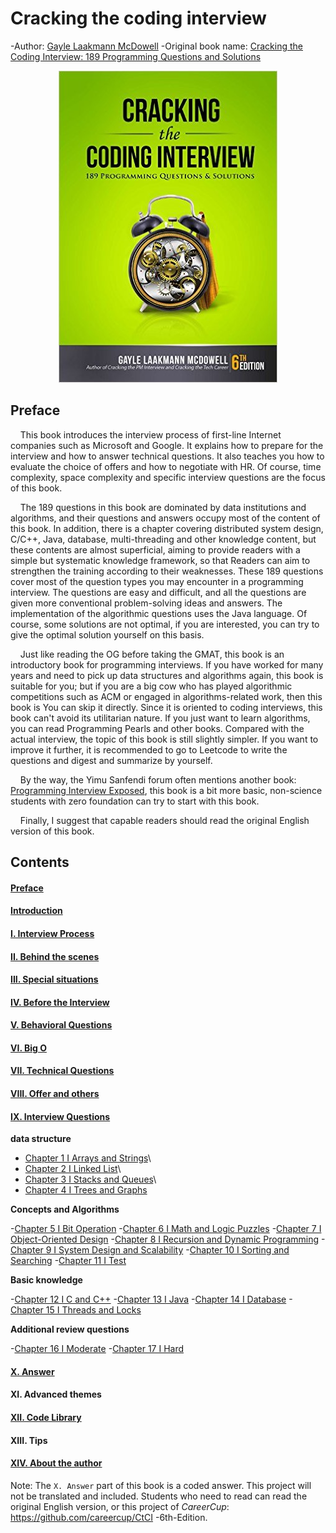# Cracking the coding interview

-Author: [Gayle Laakmann McDowell](http://www.gayle.com/contact/)
-Original book name: [Cracking the Coding Interview: 189 Programming Questions and Solutions](https://www.amazon.com/Cracking-Coding-Interview-6th-Edition/dp/0984782850)
<!---
-Translator: [F8F-1BearCat](https://f8f-1bearcat.github.io/about/)
-->

<div align=center><img src="img/Cover.jpg"/></div>



## Preface

[comment]: <> (The translator likes to visit one-acre three-quarters forums when he is fishing, and he stumbled upon the book CtCI in the "Lifelong Learning" section. This book is hailed as a classic book on job interviews for code farmers in North America. , Because the book contains 189 coding questions, it is also called CC189, and the earlier version is CC150.)

&nbsp;&nbsp;&nbsp;&nbsp;This book introduces the interview process of first-line Internet companies such as Microsoft and Google. It explains how to prepare for the interview and how to answer technical questions. It also teaches you how to evaluate the choice of offers and how to negotiate with HR. Of course, time complexity, space complexity and specific interview questions are the focus of this book.

&nbsp;&nbsp;&nbsp;&nbsp;The 189 questions in this book are dominated by data institutions and algorithms, and their questions and answers occupy most of the content of this book. In addition, there is a chapter covering distributed system design, C/C++, Java, database, multi-threading and other knowledge content, but these contents are almost superficial, aiming to provide readers with a simple but systematic knowledge framework, so that Readers can aim to strengthen the training according to their weaknesses. These 189 questions cover most of the question types you may encounter in a programming interview. The questions are easy and difficult, and all the questions are given more conventional problem-solving ideas and answers. The implementation of the algorithmic questions uses the Java language. Of course, some solutions are not optimal, if you are interested, you can try to give the optimal solution yourself on this basis.

&nbsp;&nbsp;&nbsp;&nbsp;Just like reading the OG before taking the GMAT, this book is an introductory book for programming interviews. If you have worked for many years and need to pick up data structures and algorithms again, this book is suitable for you; but if you are a big cow who has played algorithmic competitions such as ACM or engaged in algorithms-related work, then this book is You can skip it directly. Since it is oriented to coding interviews, this book can't avoid its utilitarian nature. If you just want to learn algorithms, you can read Programming Pearls and other books. Compared with the actual interview, the topic of this book is still slightly simpler. If you want to improve it further, it is recommended to go to Leetcode to write the questions and digest and summarize by yourself.

&nbsp;&nbsp;&nbsp;&nbsp;By the way, the Yimu Sanfendi forum often mentions another book: [Programming Interview Exposed](https://www.amazon.com/Programming-Interviews-Exposed-Secrets-Landing/dp/1118261364/?&_encoding=UTF8&tag=1point3acres-20&linkCode=ur2&linkId=f4a9f284abef2e91bbc0bc39a9cc3967&camp=1789&creative=9325), this book is a bit more basic, non-science students with zero foundation can try to start with this book.

&nbsp;&nbsp;&nbsp;&nbsp;Finally, I suggest that capable readers should read the original English version of this book.

## Contents

#### [Preface](Foreword.md)
#### [Introduction](Introduction.md)
#### [I. Interview Process](I.The_Interview_Process.md)
#### [II. Behind the scenes](II.Behind_the_Scenes.md)
#### [III. Special situations](III.Special_Situations.md)
#### [IV. Before the Interview](IV.Before_the_Interview.md)
#### [V. Behavioral Questions](V.Behavioral_Questions.md)
#### [VI. Big O](VI.Big_O.md)
#### [VII. Technical Questions](VII.Technical_Questions.md)
#### [VIII. Offer and others](VIII.The_Offer_and_Beyond.md)
#### [IX. Interview Questions](IX.Interview_Questions.md)

**data structure**

- [Chapter 1 I Arrays and Strings](Chapter_1_Arrays_and_Strings.md)\
- [Chapter 2 I Linked List](Chapter_2_Linked_Lists.md)\
- [Chapter 3 I Stacks and Queues](Chapter_3_Stacks_and_Queues.md)\
- [Chapter 4 I Trees and Graphs](Chapter_4_Trees_and_Graphs.md)

**Concepts and Algorithms**

-[Chapter 5 I Bit Operation](Chapter_5_Bit_Manipulation.md)
-[Chapter 6 I Math and Logic Puzzles](Chapter_6_Math_and_Logic_Puzzles.md)
-[Chapter 7 I Object-Oriented Design](Chapter_7_Object-Oriented_Design.md)
-[Chapter 8 I Recursion and Dynamic Programming](Chapter_8_Recursion_and_Dynamic_Programming.md)
-[Chapter 9 I System Design and Scalability](Chapter_9_System_Design_and_Scalability.md)
-[Chapter 10 I Sorting and Searching](Chapter_10_Sorting_and_Searching.md)
-[Chapter 11 I Test](Chapter_11_Testing.md)

**Basic knowledge**

-[Chapter 12 I C and C++](Chapter_12_C_and_C++.md)
-[Chapter 13 I Java](Chapter_13_Java.md)
-[Chapter 14 I Database](Chapter_14_Databases.md)
-[Chapter 15 I Threads and Locks](Chapter_15_Threads_and_Locks.md)

**Additional review questions**

-[Chapter 16 I Moderate](Chapter_16_Moderate.md)
-[Chapter 17 I Hard](Chapter_17_Hard.md)

#### [X. Answer](https://github.com/careercup/CtCI-6th-Edition)
#### XI. Advanced themes
#### [XII. Code Library](XII.Code_Library.md)
#### XIII. Tips
#### [XIV. About the author](XIV.About_the_Author.md)

Note: The `X. Answer` part of this book is a coded answer. This project will not be translated and included. Students who need to read can read the original English version, or this project of *CareerCup*: https://github.com/careercup/CtCI -6th-Edition.


<!---
## Legal Notices

> "The Copyright Law of the People's Republic of China"
> Section 4 Restrictions on Rights
> Article 22 　 In the following circumstances, a work may be used without the permission of the copyright owner and no remuneration shall be paid to him, but the name of the author and the name of the work shall be specified, and other rights enjoyed by the copyright owner under this law shall not be infringed:
> (6) For school classroom teaching or scientific research, translating or copying a small amount of published works for use by teaching or research personnel, but not for publication;

This project is established for personal interest and learning purposes, and is for communication and study purposes only. Public dissemination or commercial use is strictly prohibited. Those who are able to read English books, please purchase the original support.

**APPEND**: As reminded by v2ex netizens, the official Chinese version of this book has been published, the Chinese name is the programmer interview golden classic (the translator can't help but complain about this translation), the sixth edition is issued in September 19, no wonder The translator was not found at the time. Therefore, the translator here recommends that you buy books through official channels if necessary. This project can be used for translation comparison and communication. Thank you for your support.

## LICENSE

The documents in this project are licensed under the CC BY-NC-SA 4.0 license agreement, which encourages you to share these documents.

For details, see: [Signature-Non-commercial use-Share in the same way 4.0 International (CC BY-NC-SA 4.0)](https://creativecommons.org/licenses/by-nc-sa/4.0/deed.zh)
-->